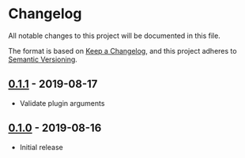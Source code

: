 # Changelog

All notable changes to this project will be documented in this file.

The format is based on [Keep a Changelog](https://keepachangelog.com/en/1.0.0/),
and this project adheres to [Semantic Versioning](https://semver.org/spec/v2.0.0.html).

## [0.1.1](https://github.com/metonym/posthtml-noscript/releases/tag/v0.1.1) - 2019-08-17

- Validate plugin arguments

## [0.1.0](https://github.com/metonym/posthtml-noscript/releases/tag/v0.1.0) - 2019-08-16

- Initial release
